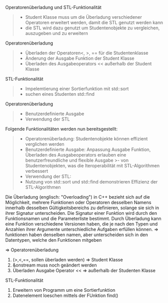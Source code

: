Operatorenüberladung und STL-Funktionalität
> - Student Klasse muss um die Überladung verschiedener Operatoren erweitert werden, damit die STL genutzt werden kann
> - die STL wird dazu genutzt um Studentenobjekte zu vergleichen, auszugeben und zu erweitern 



Operatorenüberladung
>- Überladen der Operatoren<, >, == für die Studentenklasse
>- Änderung der Ausgabe Funktion der Student Klasse
>- Überladen des Ausgabeoperators << außerhalb der Student Klasse

STL-Funktionalität
>- Impelemtierung einer Sortierfunktion mit std::sort
>- suchen eines Studenten std::find

Operatorenüberladung 
>- Benutzerdefinierte Ausgabe 
>- Verwendung der STL 


Folgende Funktionalitäten werden nun bereitsgestellt: 
>- Operatorenüberladung: Studentenobjekte können effizient verglichen werden 
>- Benutzerdefinierte Ausgabe: Anpassung Ausgabe Funktion, Überladen des Ausgabeoperators erlauben eine benutzerfreundliche und flexible Ausgabe >- von Studentenobjekten, was die Iteroperabilität mit STL-Algorithmen verbessert 
>- Verwendung der STL:
>- Nutzung von std::sort und std::find demonstrieren Effizienz der STL-Algorithmen

Die Überladung (englisch: "Overloading") in C++ bezieht sich auf die Möglichkeit, mehrere Funktionen oder Operatoren desselben Namens innerhalb desselben Gültigkeitsbereichs zu definieren, solange sie sich in ihrer Signatur unterscheiden. Die Signatur einer Funktion wird durch den Funktionsnamen und die Parameterliste bestimmt. Durch Überladung kann eine Funktion verschiedene Versionen haben, die je nach den Typen und Anzahlen ihrer Argumente unterschiedliche Aufgaben erfüllen können. => funktionen haben denselben namen, aber unterscheiden sich in den Datentypen, welche den Funktionen mitgeben 


=> 
Operatorenüberladung
1. (>,<,==, sollen überladen werden) => Student Klasse
2. &onstream muss noch geändert werden
3. Überladen Ausgabe Operator << => außerhalb der Studenten Klasse

STL-Funktionalität 
1. Erweitern von Programm um eine Sortierfunktion
2. Datenelement loeschen mittels der FUnktion find()
